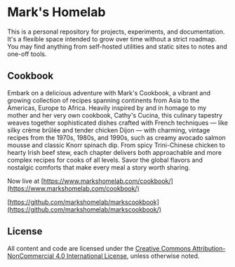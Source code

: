 # Mark's Homelab

This is a personal repository for projects, experiments, and documentation. It's a flexible space intended to grow over time without a strict roadmap. You may find anything from self-hosted utilities and static sites to notes and one-off tools.

## Cookbook

Embark on a delicious adventure with Mark's Cookbook, a vibrant and growing collection of recipes spanning continents from Asia to the Americas, Europe to Africa. Heavily inspired by and in homage to my mother and her very own cookbook, Cathy's Cucina, this culinary tapestry weaves together sophisticated dishes crafted with French techniques — like silky crème brûlée and tender chicken Dijon — with charming, vintage recipes from the 1970s, 1980s, and 1990s, such as creamy avocado salmon mousse and classic Knorr spinach dip. From spicy Trini-Chinese chicken to hearty Irish beef stew, each chapter delivers both approachable and more complex recipes for cooks of all levels. Savor the global flavors and nostalgic comforts that make every meal a story worth sharing.

Now live at [https://www.markshomelab.com/cookbook/](https://www.markshomelab.com/cookbook/)

[https://github.com/markshomelab/markscookbook](https://github.com/markshomelab/markscookbook/)

## License

All content and code are licensed under the [Creative Commons Attribution-NonCommercial 4.0 International License](https://creativecommons.org/licenses/by-nc/4.0/), unless otherwise noted.

